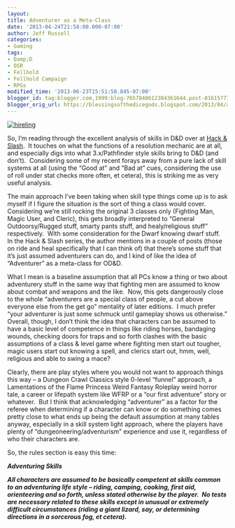 ```yaml
---
layout:  
title: Adventurer as a Meta-Class
date: '2013-04-24T21:58:00.000-07:00'
author: Jeff Russell
categories:
- Gaming
tags:
- Damp;D
- OSR
- Fellhold
- Fellhold Campaign
- RPGs
modified_time: '2013-06-23T15:51:50.845-07:00'
blogger_id: tag:blogger.com,1999:blog-7657840612384361644.post-8161577757899000109
blogger_orig_url: https://blessingsofthedicegods.blogspot.com/2013/04/adventurer-as-meta-class.html
---
```


 [![hireling](http://dicegods.files.wordpress.com/2013/04/hireling.jpg?w=162)](http://dicegods.files.wordpress.com/2013/04/hireling.jpg) 
  
So, I’m reading through the excellent analysis of skills in D&D over at [Hack & Slash](http://hackslashmaster.blogspot.com/search/label/skills).  It touches on what the functions of a resolution mechanic are at all, and especially digs into what 3.x/Pathfinder style skills bring to D&D (and don’t).  Considering some of my recent forays away from a pure lack of skill systems at all (using the “Good at” and “Bad at” cues, considering the use of roll under stat checks more often, et cetera), this is striking me as very useful analysis.  
  
The main approach I’ve been taking when skill type things come up is to ask myself if I figure the situation is the sort of thing a class would cover.  Considering we’re still rocking the original 3 classes only (Fighting Man, Magic User, and Cleric), this gets broadly interpreted to “General Outdoorsy/Rugged stuff, smarty pants stuff, and healy/religious stuff” respectively.  With some consideration for the Dwarf knowing dwarf stuff.  In the Hack & Slash series, the author mentions in a couple of posts (those on ride and heal specifically that I can think of) that there’s some stuff that it’s just assumed adventurers can do, and I kind of like the idea of “Adventurer” as a meta-class for OD&D.  
  
What I mean is a baseline assumption that all PCs know a thing or two about adventurery stuff in the same way that fighting men are assumed to know about combat and weapons and the like.  Now, this gets dangerously close to the whole “adventurers are a special class of people, a cut above everyone else from the get go” mentality of later editions.  I much prefer “your adventurer is just some schmuck until gameplay shows us otherwise.” Overall, though, I don’t think the idea that characters can be assumed to have a basic level of competence in things like riding horses, bandaging wounds, checking doors for traps and so forth clashes with the basic assumptions of a class & level game where fighting men start out tougher, magic users start out knowing a spell, and clerics start out, hmm, well, religious and able to swing a mace?  
  
Clearly, there are play styles where you would not want to approach things this way – a Dungeon Crawl Classics style 0-level “funnel” approach, a Lamentations of the Flame Princess Weird Fantasy Roleplay weird horror tale, a career or lifepath system like WFRP or a “our first adventure” story or whatever.  But I think that acknowledging “adventurer” as a factor for the referee when determining if a character can know or do something comes pretty close to what ends up being the default assumption at many tables anyway, especially in a skill system light approach, where the players have plenty of “dungeoneering/adventurism” experience and use it, regardless of who their characters are.  
  
So, the rules section is easy this time:  
  
***Adventuring Skills***  
  
***All characters are assumed to be basically competent at skills common to an adventuring life style – riding, camping, cooking, first aid, orienteering and so forth, unless stated otherwise by the player.  No tests are necessary related to these skills except in unusual or extremely difficult circumstances (riding a giant lizard, say, or determining directions in a sorcerous fog, et cetera).*** 
